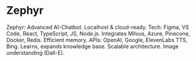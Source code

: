 # Zephyr
Zephyr: Advanced AI-Chatbot. Localhost &amp; cloud-ready. Tech: Figma, VS Code, React, TypeScript, JS, Node.js. Integrates Milvus, Azure, Pinecone, Docker, Redis. Efficient memory. APIs: OpenAI, Google, ElevenLabs TTS, Bing. Learns, expands knowledge base. Scalable architecture. Image understanding (Dall-E).

